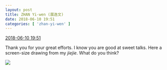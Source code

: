 ```yaml
---
layout: post
title: ZHAN Yi-wen (展逸文)
date: 2018-06-10 19:51
categories: [ 'zhan-yi-wen' ]
---
```


<div class="weibo-info">
  <a href="https://weibo.com/6108090526/GkKrzfzlp">2018-06-10 19:51</a>
</div>

Thank you for your great efforts. I know you are good at sweet talks. Here a screen-size drawing from my *jiejie*. What do you think?

<!-- more -->

<a href="//wx1.sinaimg.cn/mw690/006FmVn8ly1fs6bsq1mbqj30qo1bfjv7.jpg">
  <img class="weibo-pic-preview" src="//wx1.sinaimg.cn/orj360/006FmVn8ly1fs6bsq1mbqj30qo1bfjv7.jpg" />
</a>
